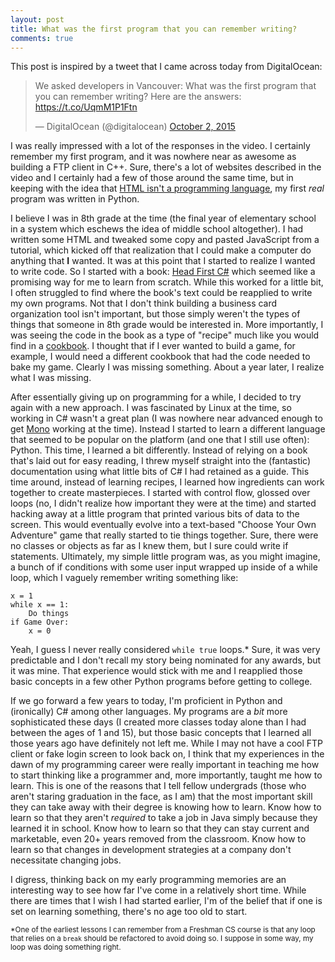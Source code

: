 ```yaml
---
layout: post
title: What was the first program that you can remember writing?
comments: true
---
```

This post is inspired by a tweet that I came across today from DigitalOcean:

<blockquote class="twitter-tweet" data-cards="hidden" lang="en"><p lang="en" dir="ltr">We asked developers in Vancouver: What was the first program that you can remember writing? &#10;&#10;Here are the answers: <a href="https://t.co/UqmM1P1Ftn">https://t.co/UqmM1P1Ftn</a></p>&mdash; DigitalOcean (@digitalocean) <a href="https://twitter.com/digitalocean/status/650000543474036737">October 2, 2015</a></blockquote> <script async src="//platform.twitter.com/widgets.js" charset="utf-8"></script>

I was really impressed with a lot of the responses in the video. I certainly remember my first program, and it was nowhere near as awesome as building a FTP client in C++. Sure, there's a lot of websites described in the video and I certainly had a few of those around the same time, but in keeping with the idea that [HTML isn't a programming language](http://stackoverflow.com/questions/145176/is-html-considered-a-programming-language), my first *real* program was written in Python.

I believe I was in 8th grade at the time (the final year of elementary school in a system which eschews the idea of middle school altogether). I had written some HTML and tweaked some copy and pasted JavaScript from a tutorial, which kicked off that realization that I could make a computer do anything that **I** wanted. It was at this point that I started to realize I wanted to write code. So I started with a book: [Head First C#](http://www.amazon.com/Head-First-C-Andrew-Stellman/dp/0596514824) which seemed like a promising way for me to learn from scratch. While this worked for a little bit, I often struggled to find where the book's text could be reapplied to write my own programs. Not that I don't think building a business card organization tool isn't important, but those simply weren't the types of things that someone in 8th grade would be interested in. More importantly, I was seeing the code in the book as a type of "recipe" much like you would find in a [cookbook](http://www.amazon.com/Better-Homes-Gardens-Sixteenth-Plaid/dp/0544307070/ref=sr_1_2?s=books&ie=UTF8&qid=1443855848&sr=1-2&keywords=betty+crocker+cookbook). I thought that if I ever wanted to build a game, for example, I would need a different cookbook that had the code needed to bake my game. Clearly I was missing something. About a year later, I realize what I was missing.

After essentially giving up on programming for a while, I decided to try again with a new approach. I was fascinated by Linux at the time, so working in C# wasn't a great plan (I was nowhere near advanced enough to get [Mono](http://www.mono-project.com/) working at the time). Instead I started to learn a different language that seemed to be popular on the platform (and one that I still use often): Python. This time, I learned a bit differently. Instead of relying on a book that's laid out for easy reading, I threw myself straight into the (fantastic) documentation using what little bits of C# I had retained as a guide. This time around, instead of learning recipes, I learned how ingredients can work together to create masterpieces. I started with control flow, glossed over loops (no, I didn't realize how important they were at the time) and started hacking away at a little program that printed various bits of data to the screen. This would eventually evolve into a text-based "Choose Your Own Adventure" game that really started to tie things together. Sure, there were no classes or objects as far as I knew them, but I sure could write if statements. Ultimately, my simple little program was, as you might imagine, a bunch of if conditions with some user input wrapped up inside of a while loop, which I vaguely remember writing something like:

	x = 1
	while x == 1:
		Do things
	if Game Over:
		x = 0
Yeah, I guess I never really considered `while true` loops.* Sure, it was very predictable and I don't recall my story being nominated for any awards, but it was mine. That experience would stick with me and I reapplied those basic concepts in a few other Python programs before getting to college.

If we go forward a few years to today, I'm proficient in Python and (ironically) C# among other languages. My programs are a *bit* more sophisticated these days (I created more classes today alone than I had between the ages of 1 and 15), but those basic concepts that I learned all those years ago have definitely not left me. While I may not have a cool FTP client or fake login screen to look back on, I think that my experiences in the dawn of my programming career were really important in teaching me how to start thinking like a programmer and, more importantly, taught me how to learn. This is one of the reasons that I tell fellow undergrads (those who aren't staring graduation in the face, as I am) that the most important skill they can take away with their degree is knowing how to learn. Know how to learn so that they aren't *required* to take a job in Java simply because they learned it in school. Know how to learn so that they can stay current and marketable, even 20+ years removed from the classroom. Know how to learn so that changes in development strategies at a company don't necessitate changing jobs.

I digress, thinking back on my early programming memories are an interesting way to see how far I've come in a relatively short time. While there are times that I wish I had started earlier, I'm of the belief that if one is set on learning something, there's no age too old to start.

<small>*One of the earliest lessons I can remember from a Freshman CS course is that any loop that relies on a `break` should be refactored to avoid doing so. I suppose in some way, my loop was doing something right.</small>